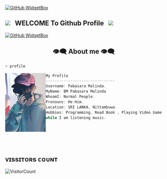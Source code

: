 [![GitHub WidgetBox](https://github-widgetbox.vercel.app/api/profile?username=PabasaraMalinda&data=followers,repositories,stars,commits&theme=darkmode)](https://github.com/Pabasara-malinda)

## <img src="https://user-images.githubusercontent.com/74038190/213844263-a8897a51-32f4-4b3b-b5c2-e1528b89f6f3.png" width="50px" /> &nbsp; WELCOME To Github Profile &nbsp; <img src="https://user-images.githubusercontent.com/74038190/213844263-a8897a51-32f4-4b3b-b5c2-e1528b89f6f3.png" width="50px" />




[![GitHub WidgetBox](https://github-widgetbox.vercel.app/api/skills?frameworks=vue,react,nuxt,next,django,flutter,electron,bootstrap,gatsby,nest,tailwind,windi,express,svelte,angular,dotnetcore,laravel,ionic,dotnet)](https://github.com/Pabasara-malinda)

 <h2 align="center"> 👁️‍🗨️ About me 👁️‍🗨️ </h2>

```sh
> profile
```

<img align="left" src="gifs/mr.jpg" width="130px"/> 

```csharp
My Profile
-------------------------------
Username: Pabasara Malinda.
MyName: BM Pabasara Malinda
WhoamI: Normal People.
Pronouns: He-Him.
Location: SRI LANKA, Nittambuwa.
Hobbies: Programming, Read Book , Playing Video Game 
while I am listening music.
```


<div>
<br>
<br>
<br>
<br>
 
 ## ᴠɪssɪᴛᴏʀs ᴄᴏᴜɴᴛ
 ​![​VisitorCount​](https://profile-counter.glitch.me/{mrhansamala}/count.svg) 
